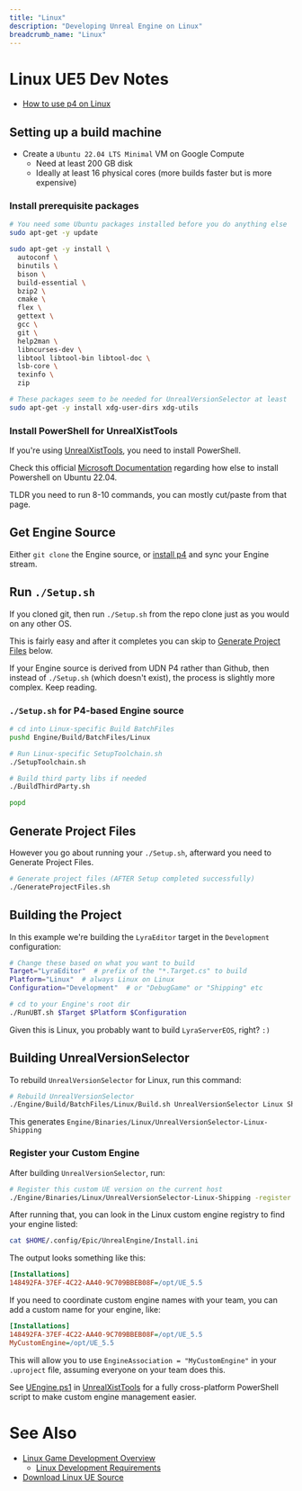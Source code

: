 ```yaml
---
title: "Linux"
description: "Developing Unreal Engine on Linux"
breadcrumb_name: "Linux"
---
```


# Linux UE5 Dev Notes

- [How to use p4 on Linux](/UE5/Linux/p4)

## Setting up a build machine

- Create a `Ubuntu 22.04 LTS Minimal` VM on Google Compute
  - Need at least 200 GB disk
  - Ideally at least 16 physical cores (more builds faster but is more expensive)

### Install prerequisite packages

```bash
# You need some Ubuntu packages installed before you do anything else
sudo apt-get -y update

sudo apt-get -y install \
  autoconf \
  binutils \
  bison \
  build-essential \
  bzip2 \
  cmake \
  flex \
  gettext \
  gcc \
  git \
  help2man \
  libncurses-dev \
  libtool libtool-bin libtool-doc \
  lsb-core \
  texinfo \
  zip

# These packages seem to be needed for UnrealVersionSelector at least
sudo apt-get -y install xdg-user-dirs xdg-utils
```

### Install PowerShell for UnrealXistTools

If you're using [UnrealXistTools](/UnrealXistTools/), you need to install PowerShell.

Check this official
[Microsoft Documentation](https://learn.microsoft.com/en-us/powershell/scripting/install/install-ubuntu?view=powershell-7.4)
regarding how else to install Powershell on Ubuntu 22.04.

TLDR you need to run 8-10 commands, you can mostly cut/paste from that page.

## Get Engine Source

Either `git clone` the Engine source, or
[install p4](/UE5/Linux/p4) and sync your Engine stream.

## Run `./Setup.sh`

If you cloned git, then run `./Setup.sh` from the repo clone just as
you would on any other OS.

This is fairly easy and after it completes you can skip to
[Generate Project Files](#GenerateProjectFiles) below.

If your Engine source is derived from UDN P4 rather than Github,
then instead of `./Setup.sh` (which doesn't exist), the process is
slightly more complex.  Keep reading.

### `./Setup.sh` for P4-based Engine source

```bash
# cd into Linux-specific Build BatchFiles
pushd Engine/Build/BatchFiles/Linux

# Run Linux-specific SetupToolchain.sh
./SetupToolchain.sh

# Build third party libs if needed
./BuildThirdParty.sh

popd
```

<a id="GenerateProjectFiles"></a>
## Generate Project Files

However you go about running your `./Setup.sh`, afterward you need to
Generate Project Files.

```bash
# Generate project files (AFTER Setup completed successfully)
./GenerateProjectFiles.sh
```

## Building the Project

In this example we're building the `LyraEditor` target in the `Development` configuration:

```bash
# Change these based on what you want to build
Target="LyraEditor"  # prefix of the "*.Target.cs" to build
Platform="Linux"  # always Linux on Linux
Configuration="Development"  # or "DebugGame" or "Shipping" etc

# cd to your Engine's root dir
./RunUBT.sh $Target $Platform $Configuration
```

Given this is Linux, you probably want to build `LyraServerEOS`, right?  `:)`


## Building UnrealVersionSelector

To rebuild `UnrealVersionSelector` for Linux, run this command:

```bash
# Rebuild UnrealVersionSelector
./Engine/Build/BatchFiles/Linux/Build.sh UnrealVersionSelector Linux Shipping
```

This generates `Engine/Binaries/Linux/UnrealVersionSelector-Linux-Shipping`

### Register your Custom Engine

After building `UnrealVersionSelector`, run:

```bash
# Register this custom UE version on the current host
./Engine/Binaries/Linux/UnrealVersionSelector-Linux-Shipping -register -unattended
```

After running that, you can look in the Linux custom engine registry to find your engine listed:

```bash
cat $HOME/.config/Epic/UnrealEngine/Install.ini
```

The output looks something like this:

```ini
[Installations]
148492FA-37EF-4C22-AA40-9C709BBEB08F=/opt/UE_5.5
```

If you need to coordinate custom engine names with your team, you can add
a custom name for your engine, like:

```ini
[Installations]
148492FA-37EF-4C22-AA40-9C709BBEB08F=/opt/UE_5.5
MyCustomEngine=/opt/UE_5.5
```

This will allow you to use `EngineAssociation = "MyCustomEngine"`
in your `.uproject` file, assuming everyone on your team does this.

See [UEngine.ps1](https://github.com/XistGG/UnrealXistTools?tab=readme-ov-file#uengineps1)
in [UnrealXistTools](https://github.com/XistGG/UnrealXistTools)
for a fully cross-platform PowerShell script to make custom engine management easier.


<a id='see-also'></a>
# See Also

- [Linux Game Development Overview](https://dev.epicgames.com/documentation/en-us/unreal-engine/linux-game-development-in-unreal-engine)
  - [Linux Development Requirements](https://dev.epicgames.com/documentation/en-us/unreal-engine/linux-development-requirements-for-unreal-engine)
- [Download Linux UE Source](https://www.unrealengine.com/en-US/linux)
